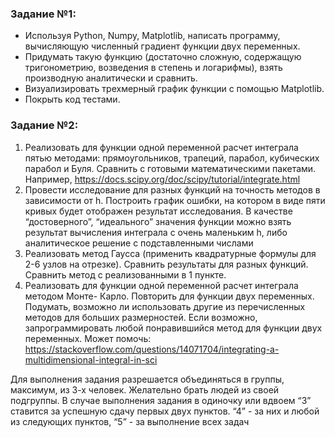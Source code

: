 ### Задание №1:
* Используя Python, Numpy, Matplotlib, написать программу, вычисляющую
численный градиент функции двух переменных.
* Придумать такую функцию (достаточно сложную, содержащую
тригонометрию, возведения в степень и логарифмы), взять производную
аналитически и сравнить.
* Визуализировать трехмерный график функции с помощью Matplotlib.
* Покрыть код тестами.

### Задание №2:
1) Реализовать для функции одной переменной расчет интеграла пятью методами:
прямоугольников, трапеций, парабол, кубических парабол и Буля. Сравнить с готовыми
математическими пакетами. Например,
https://docs.scipy.org/doc/scipy/tutorial/integrate.html
2) Провести исследование для разных функций на точность методов в зависимости от h.
Построить график ошибки, на котором в виде пяти кривых будет отображен результат
исследования. В качестве “достоверного”, “идеального” значения функции можно взять
результат вычисления интеграла с очень маленьким h, либо аналитическое решение с
подставленными числами
3) Реализовать метод Гаусса (применить квадратурные формулы для 2-6 узлов на
отрезке). Сравнить результаты для разных функций. Сравнить метод с реализованными
в 1 пункте.
4) Реализовать для функции одной переменной расчет интеграла методом Монте-
Карло. Повторить для функции двух переменных. Подумать, возможно ли использовать
другие из перечисленных методов для больших размерностей. Если возможно,
запрограммировать любой понравившийся метод для функции двух переменных.
Может помочь:
https://stackoverflow.com/questions/14071704/integrating-a-multidimensional-integral-in-sci


Для выполнения задания разрешается объединяться в группы, максимум, из 3-х
человек. Желательно брать людей из своей подгруппы.
В случае выполнения задания в одиночку или вдвоем “3” ставится за успешную
сдачу первых двух пунктов. “4” - за них и любой из следующих пунктов, “5” - за
выполнение всех задач